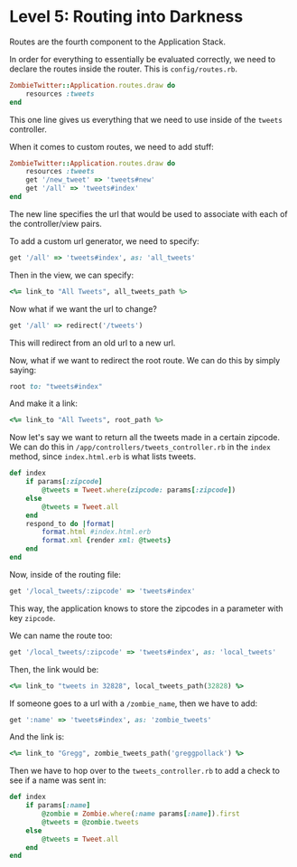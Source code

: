 # Level 5: Routing into Darkness

Routes are the fourth component to the Application Stack.

In order for everything to essentially be evaluated correctly, we need to declare the routes inside the router. This is `config/routes.rb`.

```ruby
ZombieTwitter::Application.routes.draw do
	resources :tweets
end
```

This one line gives us everything that we need to use inside of the `tweets` controller.

When it comes to custom routes, we need to add stuff:

```ruby
ZombieTwitter::Application.routes.draw do
	resources :tweets
	get '/new_tweet' => 'tweets#new'
	get '/all' => 'tweets#index'
end
```

The new line specifies the url that would be used to associate with each of the controller/view pairs.

To add a custom url generator, we need to specify:

```ruby
get '/all' => 'tweets#index', as: 'all_tweets'
```

Then in the view, we can specify:

```ruby
<%= link_to "All Tweets", all_tweets_path %>
```

Now what if we want the url to change?

```ruby
get '/all' => redirect('/tweets')
```

This will redirect from an old url to a new url.

Now, what if we want to redirect the root route. We can do this by simply saying:

```ruby
root to: "tweets#index"
```

And make it a link:

```ruby
<%= link_to "All Tweets", root_path %>
```

Now let's say we want to return all the tweets made in a certain zipcode. We can do this in `/app/controllers/tweets_controller.rb` in the `index` method, since `index.html.erb` is what lists tweets.

```ruby
def index
	if params[:zipcode]
		@tweets = Tweet.where(zipcode: params[:zipcode])
	else
		@tweets = Tweet.all
	end
	respond_to do |format|
		format.html #index.html.erb
		format.xml {render xml: @tweets}
	end
end
```

Now, inside of the routing file:

```ruby
get '/local_tweets/:zipcode' => 'tweets#index'
```

This way, the application knows to store the zipcodes in a parameter with key `zipcode`.

We can name the route too:

```ruby
get '/local_tweets/:zipcode' => 'tweets#index', as: 'local_tweets'
```

Then, the link would be:

```ruby
<%= link_to "tweets in 32828", local_tweets_path(32828) %>
```

If someone goes to a url with a `/zombie_name`, then we have to add:

```ruby
get ':name' => 'tweets#index', as: 'zombie_tweets'
```

And the link is:

```ruby
<%= link_to "Gregg", zombie_tweets_path('greggpollack') %>
```

Then we have to hop over to the `tweets_controller.rb` to add a check to see if a name was sent in:

```ruby
def index
	if params[:name]
		@zombie = Zombie.where(:name params[:name]).first
		@tweets = @zombie.tweets
	else
		@tweets = Tweet.all
	end
end
```
